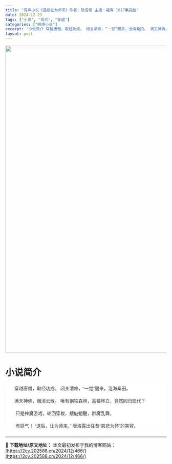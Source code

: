 ```yaml
---
title: "有声小说《退后让为师来》作者：隐语者 主播：福海 1017集完结"
date: 2024-12-23
tags: ["小说", "现代", "穿越"]
categories: ["网络小说"]
excerpt: "小说简介 穿越唐僧，取经功成。 闭关清修，“一觉”醒来，沧海桑田。 满天神佛，烟消云散。 唯有钢铁森林，高楼林立，竟然回归现代？  只是神魔游戏，轮回穿梭，魑魅魍魉，群魔乱舞。  有妖气！ “退后，让为师来。” 唐洛露出往昔“慈悲为怀”的笑容。"
layout: post
---
```


<img class="aligncenter size-full wp-image-489" src="https://2cy.202588.cn/wp-content/uploads/2024/12/202412231333324.webp" alt="" width="960" height="960" />
<h1 style="white-space: normal; text-align: left;">小说简介</h1>
<div style="white-space: normal; overflow-wrap: break-word; color: #333333; margin-bottom: 15px; text-indent: 2em; line-height: 24px; zoom: 1; font-family: 'Helvetica Neue', Helvetica, Arial, 'PingFang SC', 'Hiragino Sans GB', 'Microsoft YaHei', 'WenQuanYi Micro Hei', sans-serif; background-color: #ffffff; text-align: left;" data-pid="5">
<div style="overflow-wrap: break-word; margin-bottom: 15px; text-indent: 2em; line-height: 24px; zoom: 1; text-align: left;" data-pid="4">
<div style="overflow-wrap: break-word; margin-bottom: 15px; text-indent: 2em; line-height: 24px; zoom: 1; text-align: left;" data-pid="12">
<div style="overflow-wrap: break-word; margin-bottom: 15px; text-indent: 2em; line-height: 24px; zoom: 1; text-align: left;" data-pid="3">
<p style="overflow-wrap: break-word; color: #333333; margin-bottom: 15px; text-indent: 28px; line-height: 24px; zoom: 1; font-family: 'Helvetica Neue', Helvetica, Arial, 'PingFang SC', 'Hiragino Sans GB', 'Microsoft YaHei', 'WenQuanYi Micro Hei', sans-serif; white-space: normal; background-color: #ffffff; text-align: left;">穿越唐僧，取经功成。 闭关清修，“一觉”醒来，沧海桑田。</p>
<p style="overflow-wrap: break-word; color: #333333; margin-bottom: 15px; text-indent: 28px; line-height: 24px; zoom: 1; font-family: 'Helvetica Neue', Helvetica, Arial, 'PingFang SC', 'Hiragino Sans GB', 'Microsoft YaHei', 'WenQuanYi Micro Hei', sans-serif; white-space: normal; background-color: #ffffff; text-align: left;">满天神佛，烟消云散。 唯有钢铁森林，高楼林立，竟然回归现代？</p>
<p style="overflow-wrap: break-word; color: #333333; margin-bottom: 15px; text-indent: 28px; line-height: 24px; zoom: 1; font-family: 'Helvetica Neue', Helvetica, Arial, 'PingFang SC', 'Hiragino Sans GB', 'Microsoft YaHei', 'WenQuanYi Micro Hei', sans-serif; white-space: normal; background-color: #ffffff; text-align: left;"> 只是神魔游戏，轮回穿梭，魑魅魍魉，群魔乱舞。</p>
<p style="overflow-wrap: break-word; color: #333333; margin-bottom: 15px; text-indent: 28px; line-height: 24px; zoom: 1; font-family: 'Helvetica Neue', Helvetica, Arial, 'PingFang SC', 'Hiragino Sans GB', 'Microsoft YaHei', 'WenQuanYi Micro Hei', sans-serif; white-space: normal; background-color: #ffffff; text-align: left;"> 有妖气！ “退后，让为师来。” 唐洛露出往昔“慈悲为怀”的笑容。</p>

</div>
</div>
</div>
</div>
<h3 style="white-space: normal; text-align: left;"></h3>

---
📖 **下载地址/原文地址：** 本文最初发布于我的博客网站：[https://2cy.202588.cn/2024/12/466/](https://2cy.202588.cn/2024/12/466/)
